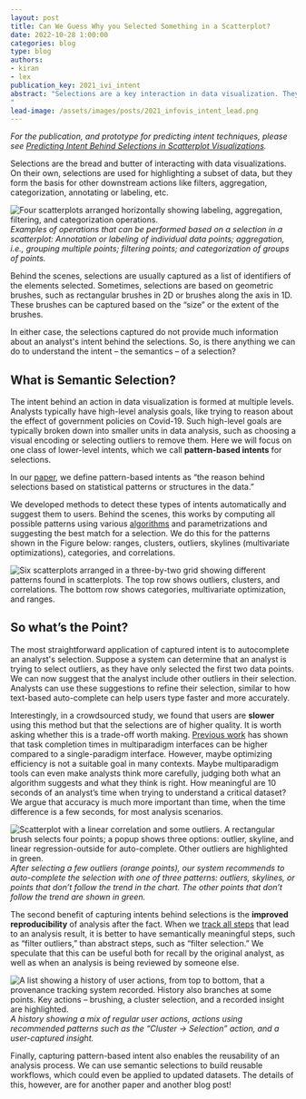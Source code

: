 ```yaml
---
layout: post
title: Can We Guess Why you Selected Something in a Scatterplot?
date: 2022-10-28 1:00:00
categories: blog
type: blog
authors:
- kiran
- lex
publication_key: 2021_ivi_intent
abstract: "Selections are a key interaction in data visualization. They are used for highlighting and as the starting point for subsequent actions, including filters, group assignments, etc. Capturing the intent – WHY were these items selected? –  can be used to help users refine their selections and to keep a meaningful history of the analysis process. This post discusses our paper on techniques to capture such intents.
"
lead-image: /assets/images/posts/2021_infovis_intent_lead.png
---
```

_For the publication, and prototype for predicting intent techniques, please see [Predicting Intent Behind Selections in Scatterplot Visualizations]({{site.base_url}}/publications/2021_ivi_intent)._

Selections are the bread and butter of interacting with data visualizations. On their own, selections are used for highlighting a subset of data, but they form the basis for other downstream actions like filters, aggregation, categorization, annotating or labeling, etc.

![Four scatterplots arranged horizontally showing labeling, aggregation, filtering, and categorization operations.]({{site.base_url}}/assets/images/posts/2021_infovis_intent_actions.png)
_Examples of operations that can be performed based on a selection in a scatterplot: Annotation or labeling of individual data points; aggregation, i.e., grouping multiple points; filtering points; and categorization of groups of points._

Behind the scenes, selections are usually captured as a list of identifiers of the elements selected. Sometimes, selections are based on geometric brushes, such as rectangular brushes in 2D or brushes along the axis in 1D. These brushes can be captured based on the “size” or the extent of the brushes.

In either case, the selections captured do not provide much information about an analyst's intent behind the selections. So, is there anything we can do to understand the intent – the semantics – of a selection? 




## What is Semantic Selection?

The intent behind an action in data visualization is formed at multiple levels. Analysts typically have high-level analysis goals, like trying to reason about the effect of government policies on Covid-19. Such high-level goals are typically broken down into smaller units in data analysis, such as choosing a visual encoding or selecting outliers to remove them. Here we will focus on one class of lower-level intents, which we call **pattern-based intents** for selections. 

In our [paper]({{site.base_url}}/publications/2021_ivi_intent), we define pattern-based intents as “the reason behind selections based on statistical patterns or structures in the data.”

We developed methods to detect these types of intents automatically and suggest them to users. Behind the scenes, this works by computing all possible patterns using various [algorithms](https://scikit-learn.org/stable/) and parametrizations and suggesting the best match for a selection. We do this for the patterns shown in the Figure below: ranges, clusters, outliers, skylines (multivariate optimizations), categories, and correlations. 

![Six scatterplots arranged in a three-by-two grid showing different patterns found in scatterplots. The top row shows outliers, clusters, and correlations. The bottom row shows categories, multivariate optimization, and ranges.]({{site.base_url}}/assets/images/posts/2021_infovis_intent_patterns.png)

## So what’s the Point?

The most straightforward application of captured intent is to autocomplete an analyst's selection. Suppose a system can determine that an analyst is trying to select outliers, as they have only selected the first two data points. We can now suggest that the analyst include other outliers in their selection. Analysts can use these suggestions to refine their selection, similar to how text-based auto-complete can help users type faster and more accurately. 

Interestingly, in a crowdsourced study, we found that users are **slower** using this method but that the selections are of higher quality. It is worth asking whether this is a trade-off worth making. [Previous work](https://arxiv.org/abs/1907.08345) has shown that task completion times in multiparadigm interfaces can be higher compared to a single-paradigm interface. However, maybe optimizing efficiency is not a suitable goal in many contexts. Maybe multiparadigm tools can even make analysts think more carefully, judging both what an algorithm suggests and what they think is right. How meaningful are 10 seconds of an analyst’s time when trying to understand a critical dataset? We argue that accuracy is much more important than time, when the time difference is a few seconds, for most analysis scenarios. 

![Scatterplot with a linear correlation and some outliers. A rectangular brush selects four points; a popup shows three options: outlier, skyline, and linear regression-outside for auto-complete. Other outliers are highlighted in green.]({{site.base_url}}/assets/images/posts/2021_infovis_intent_auto_complete.png)
_After selecting a few outliers (orange points), our system recommends to auto-complete the selection with one of three patterns: outliers, skylines, or points that don’t follow the trend in the chart. The other points that don’t follow the trend are shown in green._

The second benefit of capturing intents behind selections is the **improved reproducibility** of analysis after the fact. When we [track all steps]({{site.base_url}}/blog/2020/10/28/trrack/) that lead to an analysis result, it is better to have semantically meaningful steps, such as “filter outliers,” than abstract steps, such as “filter selection.” We speculate that this can be useful both for recall by the original analyst, as well as when an analysis is being reviewed by someone else. 


![A list showing a history of user actions, from top to bottom, that a provenance tracking system recorded. History also branches at some points. Key actions – brushing, a cluster selection, and a recorded insight are highlighted.]({{site.base_url}}/assets/images/posts/2021_infovis_intent_provenance.png)
_A history showing a mix of regular user actions, actions using recommended patterns such as the “Cluster → Selection” action, and a user-captured insight._

Finally, capturing pattern-based intent also enables the reusability of an analysis process. We can use semantic selections to build reusable workflows, which could even be applied to updated datasets. The details of this, however, are for another paper and another blog post!

